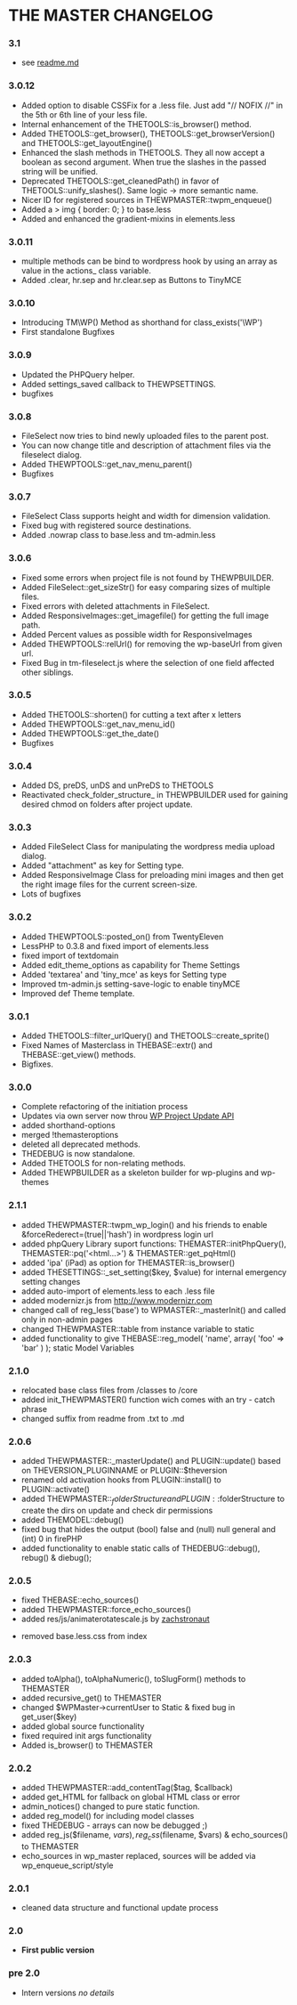 THE MASTER CHANGELOG
====================

### 3.1
+   see [readme.md](https://github.com/Xiphe/-THE-MASTER/blob/master/readme.md)

### 3.0.12
+ Added option to disable CSSFix for a .less file. Just add "// NOFIX //" in the 5th or 6th line of your less file.
+ Internal enhancement of the THETOOLS::is_browser() method.
+ Added THETOOLS::get\_browser(), THETOOLS::get\_browserVersion() and THETOOLS::get\_layoutEngine()
+ Enhanced the slash methods in THETOOLS. They all now accept a boolean as second argument. When true the slashes in the passed string will be unified.
+ Deprecated THETOOLS::get\_cleanedPath() in favor of THETOOLS::unify\_slashes(). Same logic -> more semantic name.
+ Nicer ID for registered sources in THEWPMASTER::twpm_enqueue()
+ Added a > img { border: 0; } to base.less
+ Added and enhanced the gradient-mixins in elements.less

### 3.0.11
+ multiple methods can be bind to wordpress hook by using an array as value in the actions_ class variable.
+ Added .clear, hr.sep and hr.clear.sep as Buttons to TinyMCE

### 3.0.10
+ Introducing TM\WP() Method as shorthand for class_exists('\WP')
+ First standalone Bugfixes

### 3.0.9
+ Updated the PHPQuery helper.
+ Added settings_saved callback to THEWPSETTINGS.
+ bugfixes

### 3.0.8
+ FileSelect now tries to bind newly uploaded files to the parent post.
+ You can now change title and description of attachment files via the fileselect dialog.
+ Added THEWPTOOLS::get\_nav\_menu\_parent()
+ Bugfixes

### 3.0.7
+ FileSelect Class supports height and width for dimension validation.
+ Fixed bug with registered source destinations.
+ Added .nowrap class to base.less and tm-admin.less

### 3.0.6
+ Fixed some errors when project file is not found by THEWPBUILDER.
+ Added FileSelect::get_sizeStr() for easy comparing sizes of multiple files.
+ Fixed errors with deleted attachments in FileSelect.
+ Added ResponsiveImages::get_imagefile() for getting the full image path.
+ Added Percent values as possible width for ResponsiveImages
+ Added THEWPTOOLS::relUrl() for removing the wp-baseUrl from given url.
+ Fixed Bug in tm-fileselect.js where the selection of one field affected other siblings.

### 3.0.5
+ Added THETOOLS::shorten() for cutting a text after x letters 
+ Added THEWPTOOLS::get\_nav\_menu\_id()
+ Added THEWPTOOLS::get\_the\_date()
+ Bugfixes

### 3.0.4
+ Added DS, preDS, unDS and unPreDS to THETOOLS
+ Reactivated check\_folder\_structure_ in THEWPBUILDER used for gaining desired chmod on folders
  after project update.

### 3.0.3
+ Added FileSelect Class for manipulating the wordpress media upload dialog.
+ Added "attachment" as key for Setting type.
+ Added ResponsiveImage Class for preloading mini images and then get the right image files
  for the current screen-size.
+ Lots of bugfixes

### 3.0.2
+ Added THEWPTOOLS::posted_on() from TwentyEleven
+ LessPHP to 0.3.8 and fixed import of elements.less
+ fixed import of textdomain
+ Added edit\_theme\_options as capability for Theme Settings
+ Added 'textarea' and 'tiny_mce' as keys for Setting type
+ Improved tm-admin.js setting-save-logic to enable tinyMCE
+ Improved def Theme template.

### 3.0.1
+ Added THETOOLS::filter\_urlQuery() and THETOOLS::create\_sprite()
+ Fixed Names of Masterclass in THEBASE::extr() and THEBASE::get_view() methods.
+ Bigfixes.

### 3.0.0
+	Complete refactoring of the initiation process
+	Updates via own server now throu [WP Project Update API](https://github.com/Xiphe/WP-Project-Update-API)
+	added shorthand-options
+	merged !themasteroptions
+ deleted all deprecated methods.
+ THEDEBUG is now standalone.
+ Added THETOOLS for non-relating methods.
+ Added THEWPBUILDER as a skeleton builder for wp-plugins and wp-themes

### 2.1.1
+	added THEWPMASTER::twpm_wp_login() and his friends to enable &forceRederect=(true||'hash') in wordpress login url
+	added phpQuery Library 
	suport functions: THEMASTER::initPhpQuery(), THEMASTER::pq('<html...>') & THEMASTER::get_pqHtml()
+	added 'ipa' (iPad) as option for THEMASTER::is_browser()
+	added THESETTINGS::_set_setting($key, $value) for internal emergency setting changes
+	added auto-import of elements.less to each .less file
+	added modernizr.js from http://www.modernizr.com
+	changed call of reg_less('base') to WPMASTER::_masterInit() and called only in non-admin pages
+	changed THEWPMASTER::table from instance variable to static
+	added functionality to give THEBASE::reg_model( 'name', array( 'foo' => 'bar' ) ); static Model Variables

### 2.1.0
+	relocated base class files from /classes to /core
+	added init_THEWPMASTER() function wich comes with an try - catch phrase
+	changed suffix from readme from .txt to .md

### 2.0.6
+	added THEWPMASTER::_masterUpdate() and PLUGIN::update() based on THEVERSION_PLUGINNAME or PLUGIN::$theversion
+	renamed old activation hooks from PLUGIN::install() to PLUGIN::activate()
+	added THEWPMASTER::$_folderStructure and PLUGIN::$folderStructure to create the dirs on update and check dir permissions
+	added THEMODEL::debug()
+	fixed bug that hides the output (bool) false and (null) null general and (int) 0 in firePHP
+	added functionality to enable static calls of THEDEBUG::debug(), rebug() & diebug();

### 2.0.5
+	fixed THEBASE::echo_sources()
+	added THEWPMASTER::force_echo_sources()
+	added res/js/animaterotatescale.js by [zachstronaut](http://www.zachstronaut.com/posts/2009/08/07/jquery-animate-css-rotate-scale.html)
*	removed base.less.css from index

### 2.0.3
+	added toAlpha(), toAlphaNumeric(), toSlugForm() methods to THEMASTER
+	added recursive_get() to THEMASTER
+	changed $WPMaster->currentUser to Static & fixed bug in get_user($key)
+	added global source functionality
+	fixed required init args functionality
+	Added is_browser() to THEMASTER

### 2.0.2
+	added THEWPMASTER::add_contentTag($tag, $callback)
+	added get_HTML for fallback on global HTML class or error
+	admin_notices() changed to pure static function.
+	added reg_model() for including model classes
+	fixed THEDEBUG - arrays can now be debugged ;)
+	added reg_js($filename, $vars), reg_css($filename, $vars) & echo_sources() to THEMASTER
+	echo_sources in wp_master replaced, sources will be added via wp_enqueue_script/style

### 2.0.1
+   cleaned data structure and functional update process

### 2.0
+   **First public version**

### pre 2.0
+   Intern versions *no details*